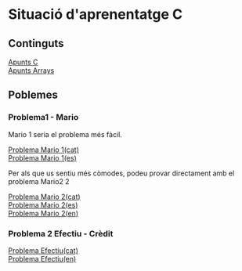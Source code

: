 # Situació d'aprenentatge C
## Continguts
[Apunts C](https://vicentcardona.github.io/ProgitractII/C/Apunts%20C.html)  
[Apunts Arrays](https://vicentcardona.github.io/ProgitractII/C/Apunts%20Arrays%20CAT.html)
## Poblemes

### Problema1 - Mario
Mario 1 seria el problema més fàcil.  

[Problema Mario 1(cat)](https://vicentcardona.github.io/ProgitractII/C/Mario1-2023cat.html)  
[Problema Mario 1(es)](https://vicentcardona.github.io/ProgitractII/C/Mario1-2023es.html)  

Per als que us sentiu més còmodes, podeu provar directament amb el problema Mario2 2  

[Problema Mario 2(cat)](https://vicentcardona.github.io/ProgitractII/C/Mario2-2023cat.html)   
[Problema Mario 2(es)](https://vicentcardona.github.io/ProgitractII/C/Mario2-2023es.html)   
[Problema Mario 2(en)](https://vicentcardona.github.io/ProgitractII/C/Mario2-2023en.html)   

### Problema 2 Efectiu - Crèdit

[Problema Efectiu(cat)](https://vicentcardona.github.io/ProgitractII/C/Efectiu-2023cat.html)  
[Problema Efectiu(en)](https://vicentcardona.github.io/ProgitractII/C/Cash%-2023en.html)
